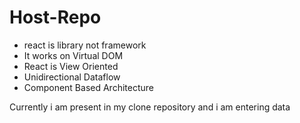 # Host-Repo

- react is library not framework
- It works on Virtual DOM
- React is View Oriented 
- Unidirectional Dataflow 
- Component Based Architecture 

Currently i am present in my clone repository and i am entering data
